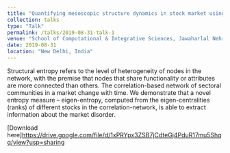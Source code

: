 ```yaml
---
title: "Quantifying mesoscopic structure dynamics in stock market using eigenvector centrality and Sectoral entropy"
collection: talks
type: "Talk"
permalink: /talks/2019-08-31-talk-1
venue: "School of Computational & Integrative Sciences, Jawaharlal Nehru University"
date: 2019-08-31
location: "New Delhi, India"
---
```

Structural entropy refers to the level of heterogeneity of nodes in the network, with the premise that nodes that share functionality or attributes are more connected than others. The correlation-based network of sectoral communities in a market change with time. We demonstrate that a novel entropy measure – eigen-entropy, computed from the eigen-centralities (ranks) of different stocks in the correlation-network, is able to extract information about the market disorder.

[Download here]https://drive.google.com/file/d/1xPRYpx3ZSB7jCdteGj4PduR17mu5Shqq/view?usp=sharing

